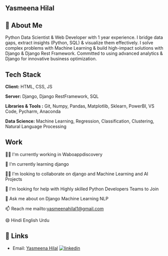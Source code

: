 ## Yasmeena Hilal
## 🚀 About Me
Python Data Scientist & Web Developer with 1 year experience. I bridge data gaps, extract insights (Python, SQL) & visualize them effectively. I solve complex problems with Machine Learning & build high-impact solutions with Django & Django Rest Framework. Committed to using advanced analytics & Django for innovative business optimization.
## Tech Stack

**Client:** HTML, CSS, JS

**Server:** Django, Django RestFramework, SQL

**Libraries & Tools :** Git, Numpy, Pandas, Matplotlib, Sklearn, PowerBI, VS Code, Pycharm, Anaconda

**Data Science:** Machine Learning, Regression, Classification, Clustering, Natural Language Processing


## Work
👩‍💻 I'm currently working in Waboappdiscovery

🧠 I'm currently learning django

👯‍♀️ I'm looking to collaborate on django and Machine Learning and AI Projects

🤔 I'm looking for help with Highly skilled Python Developers Teams to Join

💬 Ask me about on Django Machine Learning NLP

📫 Reach me mailto:yasmeenahilal1@gmail.com

😄 Hindi English Urdu


## 🔗 Links
- Email: [Yasmeena Hilal](mailto:yasmeenahilal1@gmail.com)
[![linkedin](https://img.shields.io/badge/linkedin-0A66C2?style=for-the-badge&logo=linkedin&logoColor=white)]([https://www.linkedin.com/](https://www.linkedin.com/in/yasmeena-hilal-a410b4236/))

